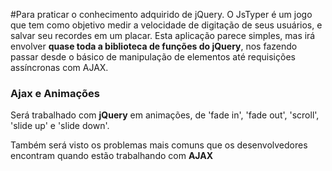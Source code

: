 #Para praticar o conhecimento adquirido de jQuery.
 O JsTyper é um jogo que tem como objetivo medir a velocidade de digitação de seus usuários, e salvar seu recordes em um placar. Esta aplicação parece simples, mas irá envolver **quase toda a biblioteca de funções do jQuery**, nos fazendo passar desde o básico de manipulação de elementos até requisições assíncronas com AJAX.

### Ajax e Animações

Será trabalhado com **jQuery** em animações, de 'fade in', 'fade out', 'scroll', 'slide up' e 'slide down'.

Também será visto os problemas mais comuns que os desenvolvedores encontram quando estão trabalhando com **AJAX**
